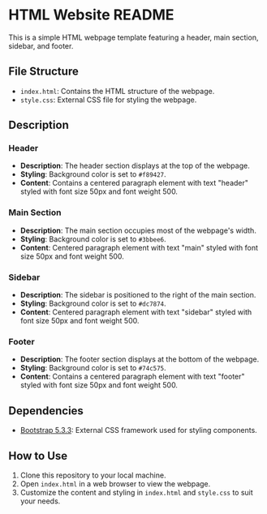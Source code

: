 # HTML Website README

This is a simple HTML webpage template featuring a header, main section, sidebar, and footer.

## File Structure

- `index.html`: Contains the HTML structure of the webpage.
- `style.css`: External CSS file for styling the webpage.

## Description

### Header

- **Description**: The header section displays at the top of the webpage.
- **Styling**: Background color is set to `#f89427`.
- **Content**: Contains a centered paragraph element with text "header" styled with font size 50px and font weight 500.

### Main Section

- **Description**: The main section occupies most of the webpage's width.
- **Styling**: Background color is set to `#3bbee6`.
- **Content**: Centered paragraph element with text "main" styled with font size 50px and font weight 500.

### Sidebar

- **Description**: The sidebar is positioned to the right of the main section.
- **Styling**: Background color is set to `#dc7874`.
- **Content**: Centered paragraph element with text "sidebar" styled with font size 50px and font weight 500.

### Footer

- **Description**: The footer section displays at the bottom of the webpage.
- **Styling**: Background color is set to `#74c575`.
- **Content**: Contains a centered paragraph element with text "footer" styled with font size 50px and font weight 500.

## Dependencies

- [Bootstrap 5.3.3](https://getbootstrap.com/): External CSS framework used for styling components.

## How to Use

1. Clone this repository to your local machine.
2. Open `index.html` in a web browser to view the webpage.
3. Customize the content and styling in `index.html` and `style.css` to suit your needs.
